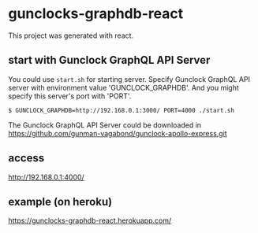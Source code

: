 # gunclocks-graphdb-react

This project was generated with react.

## start with Gunclock GraphQL API Server

You could use `start.sh` for starting server.
Specify Gunclock GraphQL API server with environment value 'GUNCLOCK_GRAPHDB'.
And you might specify this server's port with 'PORT'.

    $ GUNCLOCK_GRAPHDB=http://192.168.0.1:3000/ PORT=4000 ./start.sh

The Gunclock GraphQL API Server could be downloaded in https://github.com/gunman-vagabond/gunclock-apollo-express.git

## access

  http://192.168.0.1:4000/

## example (on heroku)

  https://gunclocks-graphdb-react.herokuapp.com/

